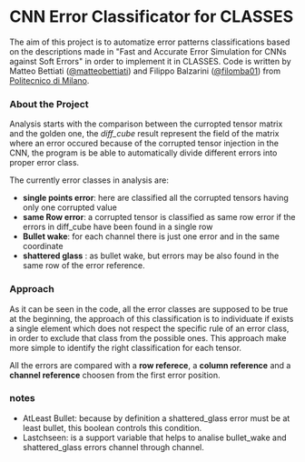 # CNN Error Classificator for CLASSES
The aim of this project is to automatize error patterns classifications based on the descriptions made in "Fast and Accurate Error Simulation for CNNs against Soft Errors" in order to implement it in CLASSES.
Code is written by Matteo Bettiati ([@matteobettiati](https://github.com/matteobettiati)) and Filippo Balzarini ([@filomba01](https://github.com/filomba01)) from [Politecnico di Milano](https://polimi.it).

### About the Project
Analysis starts with the comparison between the curropted tensor matrix and the golden one, the _diff\_cube_ result represent the field of the matrix where an error occured because of the corrupted tensor injection in the CNN, the program is be able to automatically divide different errors into proper error class.

The currently error classes in analysis are:
* **single points error**: here are classified all the corrupted tensors having only one corrupted value
* **same Row error**: a corrupted tensor is classified as same row error if the errors in diff_cube have been found in a single row
* **Bullet wake**: for each channel there is just one error and in the same coordinate
* **shattered glass** : as bullet wake, but errors may be also found in the same row of the error reference.

### Approach
As it can be seen in the code, all the error classes are supposed to be true at the beginning, the approach of this classification is to individuate if exists a single element which does not respect the specific rule of an error class, in order to exclude that class from the possible ones.
This approach make more simple to identify the right classification for each tensor.

All the errors are compared with a **row referece**, a **column reference** and a **channel reference** choosen from the first error position.

### notes
* AtLeast Bullet: because by definition a shattered_glass error must be at least bullet, this boolean controls this condition.
* Lastchseen: is a support variable that helps to analise bullet_wake and shattered_glass errors channel through channel.  

